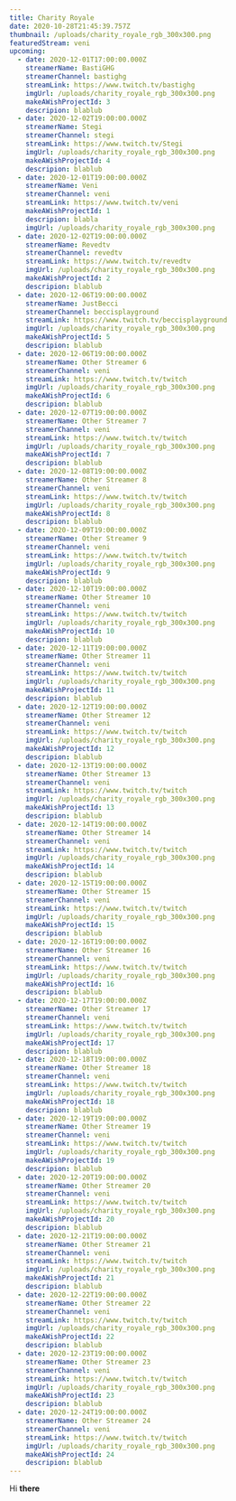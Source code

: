 ```yaml
---
title: Charity Royale
date: 2020-10-28T21:45:39.757Z
thumbnail: /uploads/charity_royale_rgb_300x300.png
featuredStream: veni
upcoming:
  - date: 2020-12-01T17:00:00.000Z
    streamerName: BastiGHG
    streamerChannel: bastighg
    streamLink: https://www.twitch.tv/bastighg
    imgUrl: /uploads/charity_royale_rgb_300x300.png
    makeAWishProjectId: 3
    descripion: blablub
  - date: 2020-12-02T19:00:00.000Z
    streamerName: Stegi
    streamerChannel: stegi
    streamLink: https://www.twitch.tv/Stegi
    imgUrl: /uploads/charity_royale_rgb_300x300.png
    makeAWishProjectId: 4
    descripion: blablub
  - date: 2020-12-01T19:00:00.000Z
    streamerName: Veni
    streamerChannel: veni
    streamLink: https://www.twitch.tv/veni
    makeAWishProjectId: 1
    descripion: blabla
    imgUrl: /uploads/charity_royale_rgb_300x300.png
  - date: 2020-12-02T19:00:00.000Z
    streamerName: Revedtv
    streamerChannel: revedtv
    streamLink: https://www.twitch.tv/revedtv
    imgUrl: /uploads/charity_royale_rgb_300x300.png
    makeAWishProjectId: 2
    descripion: blablub
  - date: 2020-12-06T19:00:00.000Z
    streamerName: JustBecci
    streamerChannel: beccisplayground
    streamLink: https://www.twitch.tv/beccisplayground
    imgUrl: /uploads/charity_royale_rgb_300x300.png
    makeAWishProjectId: 5
    descripion: blablub
  - date: 2020-12-06T19:00:00.000Z
    streamerName: Other Streamer 6
    streamerChannel: veni
    streamLink: https://www.twitch.tv/twitch
    imgUrl: /uploads/charity_royale_rgb_300x300.png
    makeAWishProjectId: 6
    descripion: blablub
  - date: 2020-12-07T19:00:00.000Z
    streamerName: Other Streamer 7
    streamerChannel: veni
    streamLink: https://www.twitch.tv/twitch
    imgUrl: /uploads/charity_royale_rgb_300x300.png
    makeAWishProjectId: 7
    descripion: blablub
  - date: 2020-12-08T19:00:00.000Z
    streamerName: Other Streamer 8
    streamerChannel: veni
    streamLink: https://www.twitch.tv/twitch
    imgUrl: /uploads/charity_royale_rgb_300x300.png
    makeAWishProjectId: 8
    descripion: blablub
  - date: 2020-12-09T19:00:00.000Z
    streamerName: Other Streamer 9
    streamerChannel: veni
    streamLink: https://www.twitch.tv/twitch
    imgUrl: /uploads/charity_royale_rgb_300x300.png
    makeAWishProjectId: 9
    descripion: blablub
  - date: 2020-12-10T19:00:00.000Z
    streamerName: Other Streamer 10
    streamerChannel: veni
    streamLink: https://www.twitch.tv/twitch
    imgUrl: /uploads/charity_royale_rgb_300x300.png
    makeAWishProjectId: 10
    descripion: blablub
  - date: 2020-12-11T19:00:00.000Z
    streamerName: Other Streamer 11
    streamerChannel: veni
    streamLink: https://www.twitch.tv/twitch
    imgUrl: /uploads/charity_royale_rgb_300x300.png
    makeAWishProjectId: 11
    descripion: blablub
  - date: 2020-12-12T19:00:00.000Z
    streamerName: Other Streamer 12
    streamerChannel: veni
    streamLink: https://www.twitch.tv/twitch
    imgUrl: /uploads/charity_royale_rgb_300x300.png
    makeAWishProjectId: 12
    descripion: blablub
  - date: 2020-12-13T19:00:00.000Z
    streamerName: Other Streamer 13
    streamerChannel: veni
    streamLink: https://www.twitch.tv/twitch
    imgUrl: /uploads/charity_royale_rgb_300x300.png
    makeAWishProjectId: 13
    descripion: blablub
  - date: 2020-12-14T19:00:00.000Z
    streamerName: Other Streamer 14
    streamerChannel: veni
    streamLink: https://www.twitch.tv/twitch
    imgUrl: /uploads/charity_royale_rgb_300x300.png
    makeAWishProjectId: 14
    descripion: blablub
  - date: 2020-12-15T19:00:00.000Z
    streamerName: Other Streamer 15
    streamerChannel: veni
    streamLink: https://www.twitch.tv/twitch
    imgUrl: /uploads/charity_royale_rgb_300x300.png
    makeAWishProjectId: 15
    descripion: blablub
  - date: 2020-12-16T19:00:00.000Z
    streamerName: Other Streamer 16
    streamerChannel: veni
    streamLink: https://www.twitch.tv/twitch
    imgUrl: /uploads/charity_royale_rgb_300x300.png
    makeAWishProjectId: 16
    descripion: blablub
  - date: 2020-12-17T19:00:00.000Z
    streamerName: Other Streamer 17
    streamerChannel: veni
    streamLink: https://www.twitch.tv/twitch
    imgUrl: /uploads/charity_royale_rgb_300x300.png
    makeAWishProjectId: 17
    descripion: blablub
  - date: 2020-12-18T19:00:00.000Z
    streamerName: Other Streamer 18
    streamerChannel: veni
    streamLink: https://www.twitch.tv/twitch
    imgUrl: /uploads/charity_royale_rgb_300x300.png
    makeAWishProjectId: 18
    descripion: blablub
  - date: 2020-12-19T19:00:00.000Z
    streamerName: Other Streamer 19
    streamerChannel: veni
    streamLink: https://www.twitch.tv/twitch
    imgUrl: /uploads/charity_royale_rgb_300x300.png
    makeAWishProjectId: 19
    descripion: blablub
  - date: 2020-12-20T19:00:00.000Z
    streamerName: Other Streamer 20
    streamerChannel: veni
    streamLink: https://www.twitch.tv/twitch
    imgUrl: /uploads/charity_royale_rgb_300x300.png
    makeAWishProjectId: 20
    descripion: blablub
  - date: 2020-12-21T19:00:00.000Z
    streamerName: Other Streamer 21
    streamerChannel: veni
    streamLink: https://www.twitch.tv/twitch
    imgUrl: /uploads/charity_royale_rgb_300x300.png
    makeAWishProjectId: 21
    descripion: blablub
  - date: 2020-12-22T19:00:00.000Z
    streamerName: Other Streamer 22
    streamerChannel: veni
    streamLink: https://www.twitch.tv/twitch
    imgUrl: /uploads/charity_royale_rgb_300x300.png
    makeAWishProjectId: 22
    descripion: blablub
  - date: 2020-12-23T19:00:00.000Z
    streamerName: Other Streamer 23
    streamerChannel: veni
    streamLink: https://www.twitch.tv/twitch
    imgUrl: /uploads/charity_royale_rgb_300x300.png
    makeAWishProjectId: 23
    descripion: blablub
  - date: 2020-12-24T19:00:00.000Z
    streamerName: Other Streamer 24
    streamerChannel: veni
    streamLink: https://www.twitch.tv/twitch
    imgUrl: /uploads/charity_royale_rgb_300x300.png
    makeAWishProjectId: 24
    descripion: blablub
---
```

Hi **there**
